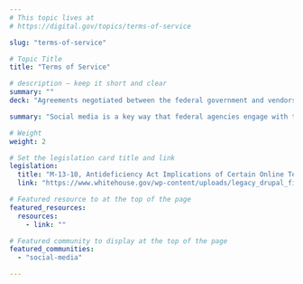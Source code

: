 ```yaml
---
# This topic lives at
# https://digital.gov/topics/terms-of-service

slug: "terms-of-service"

# Topic Title
title: "Terms of Service"

# description — keep it short and clear
summary: ""
deck: "Agreements negotiated between the federal government and vendors who offer digital tools and services."

summary: "Social media is a key way that federal agencies engage with their customers and accomplish their mission. However, there are risks and legal implications associated with these tools. Be sure to coordinate with your Office of General Counsel before signing any terms of service or end-user license agreements."

# Weight
weight: 2

# Set the legislation card title and link
legislation:
  title: "M-13-10, Antideficiency Act Implications of Certain Online Terms of Service Agreements (April 4, 2013) (PDF, 1.11 MB, 17 Pages)"
  link: "https://www.whitehouse.gov/wp-content/uploads/legacy_drupal_files/omb/memoranda/2013/m-13-10.pdf"

# Featured resource to at the top of the page
featured_resources:
  resources:
    - link: ""

# Featured community to display at the top of the page
featured_communities:
  - "social-media"

---
```

